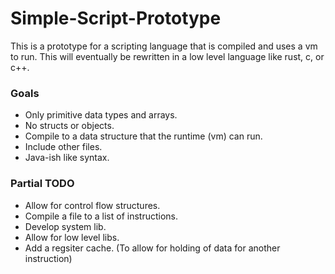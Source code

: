 # Simple-Script-Prototype
This is a prototype for a scripting language that is compiled and uses a vm to run.
This will eventually be rewritten in a low level language like rust, c, or c++.

### Goals
- Only primitive data types and arrays.
- No structs or objects.
- Compile to a data structure that the runtime (vm) can run.
- Include other files.
- Java-ish like syntax.

### Partial TODO
- Allow for control flow structures.
- Compile a file to a list of instructions.
- Develop system lib.
- Allow for low level libs.
- Add a regsiter cache. (To allow for holding of data for another instruction)
